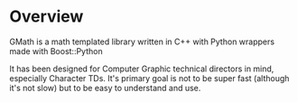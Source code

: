 # Overview #

GMath is a math templated library written in C++ with Python wrappers made with Boost::Python

It has been designed for Computer Graphic technical directors in mind, especially Character TDs.
It's primary goal is not to be super fast (although it's not slow) but to be easy to understand and use.